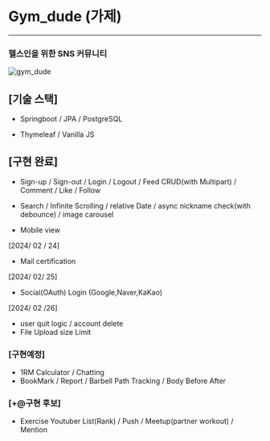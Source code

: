 # Gym_dude (가제)

---

### 헬스인을 위한 SNS 커뮤니티

![gym_dude](https://github.com/ddonggi/gym_dude/assets/61221172/417bca29-d9a7-417a-a0ad-2ec02ba6d73d)


## [기술 스택]
- Springboot / JPA / PostgreSQL

- Thymeleaf / Vanilla JS 

## [구현 완료]

- Sign-up / Sign-out / Login / Logout / 
Feed CRUD(with Multipart) / Comment / Like / Follow 

- Search / Infinite Scrolling / relative Date /
async nickname check(with debounce) / image carousel

- Mobile view
  
[2024/ 02 / 24]
- Mail certification

[2024/ 02/ 25]
- Social(OAuth) Login (Google,Naver,KaKao)

[2024/ 02 /26]
- user quit logic / account delete
- File Upload size Limit

### [구현예정]

- 1RM Calculator / Chatting
- BookMark / Report / Barbell Path Tracking / Body Before After

### [+@구현 후보]

- Exercise Youtuber List(Rank) / Push / Meetup(partner workout) / Mention
